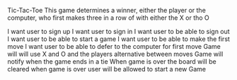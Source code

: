 Tic-Tac-Toe
This game determines a winner, either the player or the computer, who first makes three in a row of with either the X or tho O

I want user to sign up
I want user to sign in
I want user to be able to sign out
I want user to be able to start a game
I want user to be able to make the first move
I want user to be able to defer to the computer for first move
Game will will use X and O and the players alternative between moves
Game will notify when the game ends in a tie
When game is over the board will be cleared
when game is over user will be allowed to start a new Game
